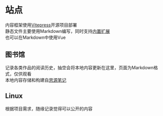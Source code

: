 # 站点
内容框架使用[Vitepress](https://vitepress.dev/)开源项目部署  
静态文件主要使用Markdown编写，同时支持[内置扩展](https://vitepress.dev/guide/markdown)  
也可以在Markdown中使用Vue

## 图书馆
记录各类作品的阅读历史，抽空会将本地内容更新在这里，页面为Markdown格式，仅供观看  
本地内容存储和构建自[思源笔记](https://b3log.org/siyuan/)

## Linux
根据项目需求，随缘记录觉得可以公开的内容



